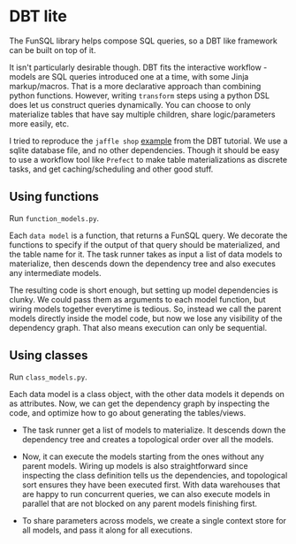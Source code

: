 # DBT lite

The FunSQL library helps compose SQL queries, so a DBT like framework can be built on top of it. 

It isn't particularly desirable though. DBT fits the interactive workflow - models are SQL queries introduced one at a time, with some Jinja markup/macros.  That is a more declarative approach than combining python functions.  However, writing `transform` steps using a python DSL does let us construct queries dynamically.  You can choose to only materialize tables that have say multiple children, share logic/parameters more easily, etc. 

I tried to reproduce the `jaffle shop` [example](https://github.com/dbt-labs/jaffle_shop) from the DBT tutorial.  We use a sqlite database file, and no other dependencies.  Though it should be easy to use a workflow tool like `Prefect` to make table materializations as discrete tasks, and get caching/scheduling and other good stuff. 

## Using functions

Run `function_models.py`. 

Each `data model` is a function, that returns a FunSQL query. We decorate the functions to specify if the output of that query should be materialized, and the table name for it.  The task runner takes as input a list of data models to materialize, then descends down the dependency tree and also executes any intermediate models.  

The resulting code is short enough, but setting up model dependencies is clunky.  We could pass them as arguments to each model function, but wiring models together everytime is tedious.  So, instead we call the parent models directly inside the model code, but now we lose any visibility of the dependency graph. That also means execution can only be sequential. 


## Using classes 

Run `class_models.py`.

Each data model is a class object, with the other data models it depends on as attributes.  Now, we can get the dependency graph by inspecting the code, and optimize how to go about generating the tables/views.  

* The task runner get a list of models to materialize. It descends down the dependency tree and creates a topological order over all the models. 

* Now, it can execute the models starting from the ones without any parent models. Wiring up models is also straightforward since inspecting the class definition tells us the dependencies, and topological sort ensures they have been executed first.  With data warehouses that are happy to run concurrent queries, we can also execute models in parallel that are not blocked on any parent models finishing first. 

* To share parameters across models, we create a single context store for all models, and pass it along for all executions. 